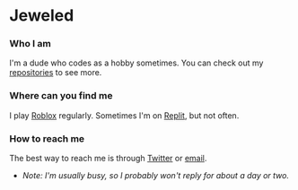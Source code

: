 # Jeweled
### Who I am
I'm a dude who codes as a hobby sometimes. You can check out my [repositories](?tab=repositories) to see more.
### Where can you find me
I play [Roblox](https://roblox.com/users/125762042/) regularly.
Sometimes I'm on [Replit](https://replit.com/@jeweledfox), but not often.
### How to reach me
The best way to reach me is through [Twitter](https://twitter.com/jeweledfox) or [email](mailto:julianherbert.2007@gmail.com).
- *Note: I'm usually busy, so I probably won't reply for about a day or two.*
